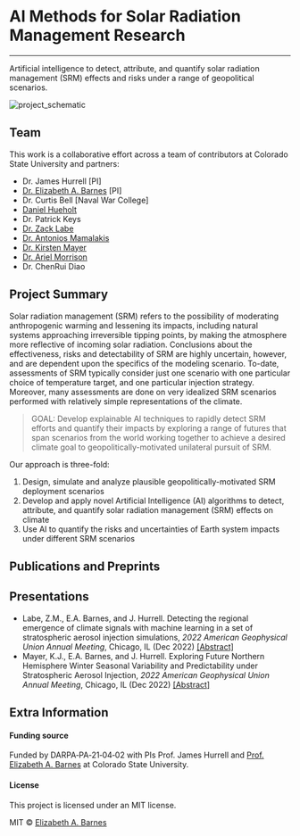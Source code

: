 # AI Methods for Solar Radiation Management Research
***
Artificial intelligence to detect, attribute, and quantify solar radiation management (SRM) effects and risks under a range of geopolitical scenarios.

![project_schematic](images/project_steps.png)

## Team
This work is a collaborative effort across a team of contributors at Colorado State University and partners:
* Dr. James Hurrell [PI]
* [Dr. Elizabeth A. Barnes](https://barnes.atmos.colostate.edu) [PI]
* Dr. Curtis Bell [Naval War College]
* [Daniel Hueholt](https://www.hueholt.earth/)
* Dr. Patrick Keys
* [Dr. Zack Labe](https://zacklabe.com/)
* [Dr. Antonios Mamalakis](https://amamalak.wixsite.com/antonios)
* [Dr. Kirsten Mayer](https://sites.google.com/rams.colostate.edu/kirsten-j-mayer/home)
* [Dr. Ariel Morrison](https://www.ariel-morrison.com)
* Dr. ChenRui Diao

## Project Summary
Solar radiation management (SRM) refers to the possibility of moderating anthropogenic warming and lessening its impacts, including natural systems approaching irreversible tipping points, by making the atmosphere more reflective of incoming solar radiation. Conclusions about the effectiveness, risks and detectability of SRM are highly uncertain, however, and are dependent upon the specifics of the modeling scenario. To-date, assessments of SRM typically consider just one scenario with one particular choice of temperature target, and one particular injection strategy. Moreover, many assessments are done on very idealized SRM scenarios performed with relatively simple representations of the climate.

> GOAL: Develop explainable AI techniques to rapidly detect SRM efforts and quantify their impacts by exploring a range of futures that span scenarios from the world working together to achieve a desired climate goal to geopolitically-motivated unilateral pursuit of SRM.


Our approach is three-fold:
1. Design, simulate and analyze plausible geopolitically-motivated SRM deployment scenarios
2. Develop and apply novel Artificial Intelligence (AI) algorithms to detect, attribute, and quantify solar radiation management (SRM) effects on climate
3. Use AI to quantify the risks and uncertainties of Earth system impacts under different SRM scenarios


## Publications and Preprints

## Presentations
+ Labe, Z.M., E.A. Barnes, and J. Hurrell. Detecting the regional emergence of climate signals with machine learning in a set of stratospheric aerosol injection simulations, *2022 American Geophysical Union Annual Meeting*, Chicago, IL (Dec 2022) [[Abstract]](https://agu.confex.com/agu/fm22/meetingapp.cgi/Paper/1110391)
+ Mayer, K.J., E.A. Barnes, and J. Hurrell. Exploring Future Northern Hemisphere Winter Seasonal Variability and Predictability under Stratospheric Aerosol Injection, *2022 American Geophysical Union Annual Meeting*, Chicago, IL (Dec 2022) [[Abstract]](https://agu.confex.com/agu/fm22/meetingapp.cgi/Paper/1175212)

## Extra Information


#### Funding source
Funded by DARPA‐PA‐21‐04‐02 with PIs Prof. James Hurrell and [Prof. Elizabeth A. Barnes](https://barnes.atmos.colostate.edu) at Colorado State University.


#### License
This project is licensed under an MIT license.

MIT © [Elizabeth A. Barnes](https://github.com/eabarnes1010)
